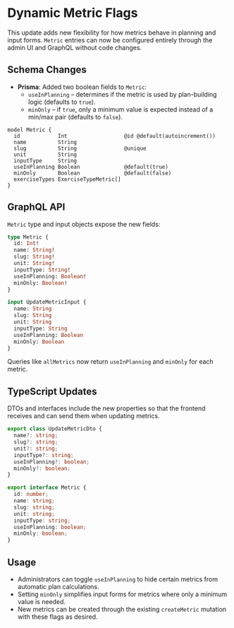 # Dynamic Metric Flags

This update adds new flexibility for how metrics behave in planning and input forms. `Metric` entries can now be configured entirely through the admin UI and GraphQL without code changes.

## Schema Changes

- **Prisma**: Added two boolean fields to `Metric`:
  - `useInPlanning` – determines if the metric is used by plan-building logic (defaults to `true`).
  - `minOnly` – if `true`, only a minimum value is expected instead of a min/max pair (defaults to `false`).

```prisma
model Metric {
  id            Int                  @id @default(autoincrement())
  name          String
  slug          String               @unique
  unit          String
  inputType     String
  useInPlanning Boolean              @default(true)
  minOnly       Boolean              @default(false)
  exerciseTypes ExerciseTypeMetric[]
}
```

## GraphQL API

`Metric` type and input objects expose the new fields:

```graphql
type Metric {
  id: Int!
  name: String!
  slug: String!
  unit: String!
  inputType: String!
  useInPlanning: Boolean!
  minOnly: Boolean!
}

input UpdateMetricInput {
  name: String
  slug: String
  unit: String
  inputType: String
  useInPlanning: Boolean
  minOnly: Boolean
}
```

Queries like `allMetrics` now return `useInPlanning` and `minOnly` for each metric.

## TypeScript Updates

DTOs and interfaces include the new properties so that the frontend receives and can send them when updating metrics.

```ts
export class UpdateMetricDto {
  name?: string;
  slug?: string;
  unit?: string;
  inputType?: string;
  useInPlanning?: boolean;
  minOnly?: boolean;
}

export interface Metric {
  id: number;
  name: string;
  slug: string;
  unit: string;
  inputType: string;
  useInPlanning: boolean;
  minOnly: boolean;
}
```

## Usage

- Administrators can toggle `useInPlanning` to hide certain metrics from automatic plan calculations.
- Setting `minOnly` simplifies input forms for metrics where only a minimum value is needed.
- New metrics can be created through the existing `createMetric` mutation with these flags as desired.
